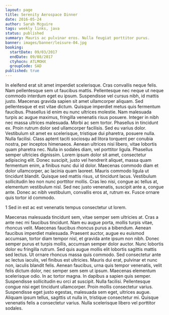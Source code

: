 ```yaml
---
layout: page
title: Serenity Aerospace Dinner
date: 2016-05-24
author: Sarah Mcguire
tags: weekly links, java
status: published
summary: Mauris ac pulvinar eros. Nulla feugiat porttitor purus.
banner: images/banner/leisure-04.jpg
booking:
  startDate: 09/03/2017
  endDate: 09/08/2017
  ctyhocn: ATLMOHX
  groupCode: SAD
published: true
---
```

In eleifend erat sit amet imperdiet scelerisque. Cras convallis neque felis. Nam pellentesque sem ut faucibus mattis. Pellentesque nec neque ut neque commodo interdum eget eu ipsum. Suspendisse vel cursus nibh, id mattis justo. Maecenas gravida sapien sit amet ullamcorper aliquam. Sed pellentesque et est vitae dictum. Quisque imperdiet metus quis fermentum faucibus. Phasellus id enim eu nunc ultrices molestie. Nam malesuada turpis ac augue maximus, fringilla venenatis risus posuere. Integer in nibh nec massa ultrices malesuada. Morbi ac sem tortor. Phasellus in tincidunt ex. Proin rutrum dolor sed ullamcorper facilisis. Sed eu varius dolor. Vestibulum sit amet ex scelerisque, tristique dui pharetra, posuere nulla.
Nulla facilisi. Class aptent taciti sociosqu ad litora torquent per conubia nostra, per inceptos himenaeos. Aenean ultrices nisi libero, vitae lobortis quam pharetra nec. Nulla in sodales diam, vel porttitor ligula. Phasellus semper ultricies dignissim. Lorem ipsum dolor sit amet, consectetur adipiscing elit. Donec suscipit, justo vel hendrerit aliquet, massa quam fermentum enim, a finibus nunc dui id dolor. Maecenas commodo diam et dolor ullamcorper, ac lacinia quam laoreet. Mauris commodo ligula ut tincidunt blandit. Quisque sed mattis risus, ut tincidunt lacus. Vestibulum sollicitudin leo non nunc porttitor mollis. Cras leo nisi, congue ac tellus at, elementum vestibulum nisl. Sed nec justo venenatis, suscipit ante a, congue ante. Donec ac nibh vestibulum, convallis eros at, rutrum ex. Fusce ornare quis tortor id commodo.

1 Sed in est ac est venenatis tempus consectetur ut lorem.

Maecenas malesuada tincidunt sem, vitae semper sem ultricies at. Cras a ante nec mi faucibus tincidunt. Nam eu augue porta, mollis turpis vitae, rhoncus velit. Maecenas faucibus rhoncus purus a bibendum. Aenean faucibus imperdiet malesuada. Praesent auctor, augue eu euismod accumsan, tortor diam tempor nisl, et gravida ante ipsum non nibh. Donec semper purus et turpis mollis, accumsan semper dolor auctor. Nunc lobortis dolor eu fringilla rutrum. Sed quis augue mollis elit lobortis sagittis mattis sed lectus. Ut ornare rhoncus massa quis commodo.
Sed consectetur ante ac lectus iaculis, vel finibus est ultricies. Mauris dui erat, pulvinar et nunc non, iaculis blandit felis. Aenean faucibus, urna quis tempor venenatis, velit felis dictum dolor, nec semper sem sem ut ipsum. Maecenas elementum scelerisque odio. In ac tortor magna. In dapibus a sapien quis semper. Suspendisse sollicitudin eu orci at suscipit. Nulla facilisi. Pellentesque congue nisi eget tincidunt ullamcorper. Proin mollis consectetur varius. Suspendisse eget justo egestas, malesuada sem eget, ultrices augue. Aliquam ipsum tellus, sagittis ut nulla in, tristique consectetur mi. Quisque venenatis felis a consectetur varius. Nulla scelerisque libero vel porttitor sodales.

